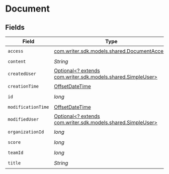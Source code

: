 # Document


## Fields

| Field                                                                                            | Type                                                                                             | Required                                                                                         | Description                                                                                      |
| ------------------------------------------------------------------------------------------------ | ------------------------------------------------------------------------------------------------ | ------------------------------------------------------------------------------------------------ | ------------------------------------------------------------------------------------------------ |
| `access`                                                                                         | [com.writer.sdk.models.shared.DocumentAccess](../../models/shared/DocumentAccess.md)             | :heavy_check_mark:                                                                               | N/A                                                                                              |
| `content`                                                                                        | *String*                                                                                         | :heavy_check_mark:                                                                               | N/A                                                                                              |
| `createdUser`                                                                                    | [Optional<? extends com.writer.sdk.models.shared.SimpleUser>](../../models/shared/SimpleUser.md) | :heavy_minus_sign:                                                                               | N/A                                                                                              |
| `creationTime`                                                                                   | [OffsetDateTime](https://docs.oracle.com/javase/8/docs/api/java/time/OffsetDateTime.html)        | :heavy_check_mark:                                                                               | N/A                                                                                              |
| `id`                                                                                             | *long*                                                                                           | :heavy_check_mark:                                                                               | N/A                                                                                              |
| `modificationTime`                                                                               | [OffsetDateTime](https://docs.oracle.com/javase/8/docs/api/java/time/OffsetDateTime.html)        | :heavy_check_mark:                                                                               | N/A                                                                                              |
| `modifiedUser`                                                                                   | [Optional<? extends com.writer.sdk.models.shared.SimpleUser>](../../models/shared/SimpleUser.md) | :heavy_minus_sign:                                                                               | N/A                                                                                              |
| `organizationId`                                                                                 | *long*                                                                                           | :heavy_check_mark:                                                                               | N/A                                                                                              |
| `score`                                                                                          | *long*                                                                                           | :heavy_check_mark:                                                                               | N/A                                                                                              |
| `teamId`                                                                                         | *long*                                                                                           | :heavy_check_mark:                                                                               | N/A                                                                                              |
| `title`                                                                                          | *String*                                                                                         | :heavy_check_mark:                                                                               | N/A                                                                                              |